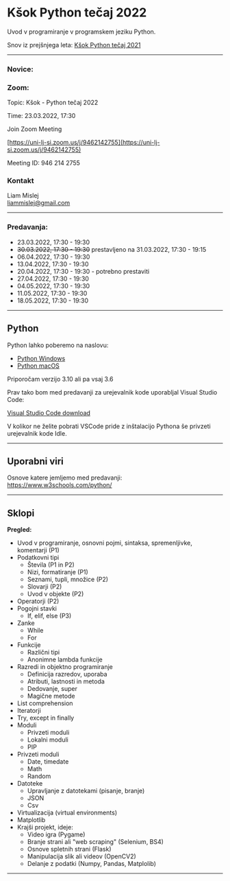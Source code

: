 # Kšok Python tečaj 2022
Uvod v programiranje v programskem jeziku Python. 

Snov iz prejšnjega leta:
[Kšok Python tečaj 2021](https://github.com/15minutOdmora/Ksok-Python-tecaj)

---

### Novice:

### Zoom:

Topic: Kšok - Python tečaj 2022

Time: 23.03.2022, 17:30

Join Zoom Meeting

[https://uni-lj-si.zoom.us/j/9462142755](https://uni-lj-si.zoom.us/j/9462142755)

Meeting ID: 946 214 2755

### Kontakt

Liam Mislej  
liammislej@gmail.com  

---

### Predavanja:

- 23.03.2022, 17:30 - 19:30
- ~~30.03.2022, 17:30 - 19:30~~ prestavljeno na 31.03.2022, 17:30 - 19:15 
- 06.04.2022, 17:30 - 19:30
- 13.04.2022, 17:30 - 19:30
- 20.04.2022, 17:30 - 19:30 - potrebno prestaviti
- 27.04.2022, 17:30 - 19:30
- 04.05.2022, 17:30 - 19:30
- 11.05.2022, 17:30 - 19:30
- 18.05.2022, 17:30 - 19:30

---

## Python

Python lahko poberemo na naslovu:
- [Python Windows](https://www.python.org/downloads/windows/)
- [Python macOS](https://www.python.org/downloads/macos/)

Priporočam verzijo 3.10 ali pa vsaj 3.6

Prav tako bom med predavanji za urejevalnik kode uporabljal Visual Studio Code:

[Visual Studio Code download](https://code.visualstudio.com/)

V kolikor ne želite pobrati VSCode pride z inštalacijo Pythona še privzeti urejevalnik kode Idle.

---

## Uporabni viri

Osnove katere jemljemo med predavanji:
https://www.w3schools.com/python/

---

## Sklopi 

**Pregled:**

- Uvod v programiranje, osnovni pojmi, sintaksa, spremenljivke, komentarji (P1)
- Podatkovni tipi
    - Števila (P1 in P2)
    - Nizi, formatiranje (P1)
    - Seznami, tupli, množice (P2)
    - Slovarji (P2)
    - Uvod v objekte (P2)
- Operatorji (P2)
- Pogojni stavki
    - If, elif, else (P3)
- Zanke
    - While
    - For
- Funkcije
    - Različni tipi
    - Anonimne lambda funkcije
- Razredi in objektno programiranje
    - Definicija razredov, uporaba
    - Atributi, lastnosti in metoda
    - Dedovanje, super
    - Magične metode
- List comprehension
- Iteratorji
- Try, except in finally
- Moduli
    - Privzeti moduli
    - Lokalni moduli
    - PIP
- Privzeti moduli
    - Date, timedate
    - Math
    - Random
- Datoteke
    - Upravljanje z datotekami (pisanje, branje)
    - JSON
    - Csv
- Virtualizacija (virtual environments)
- Matplotlib
- Krajši projekt, ideje:
    - Video igra (Pygame)
    - Branje strani ali "web scraping" (Selenium, BS4)
    - Osnove spletnih strani (Flask)
    - Manipulacija slik ali videov (OpenCV2)
    - Delanje z podatki (Numpy, Pandas, Matplolib)

---

